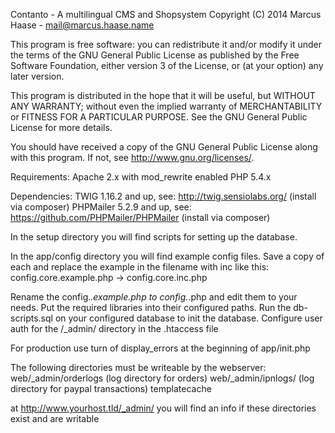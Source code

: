 Contanto - A multilingual CMS and Shopsystem
Copyright (C) 2014  Marcus Haase - mail@marcus.haase.name

This program is free software: you can redistribute it and/or modify
it under the terms of the GNU General Public License as published by
the Free Software Foundation, either version 3 of the License, or
(at your option) any later version.

This program is distributed in the hope that it will be useful,
but WITHOUT ANY WARRANTY; without even the implied warranty of
MERCHANTABILITY or FITNESS FOR A PARTICULAR PURPOSE.  See the
GNU General Public License for more details.

You should have received a copy of the GNU General Public License
along with this program.  If not, see <http://www.gnu.org/licenses/>.

Requirements:
Apache 2.x with mod_rewrite enabled
PHP 5.4.x

Dependencies:
TWIG 1.16.2 and up, see: http://twig.sensiolabs.org/ (install via composer)
PHPMailer 5.2.9 and up, see: https://github.com/PHPMailer/PHPMailer (install via composer)

In the setup directory you will find scripts for setting up the database.

In the app/config directory you will find example config files.
Save a copy of each and replace the example in the filename with inc
like this: config.core.example.php -> config.core.inc.php

Rename the config.*.example.php to config.*.php and edit them to your needs.
Put the required libraries into their configured paths.
Run the db-scripts.sql on your configured database to init the database.
Configure user auth for the /_admin/ directory in the .htaccess file

For production use turn of display_errors at the beginning of app/init.php

The following directories must be writeable by the webserver:
web/_admin/orderlogs (log directory for orders)
web/_admin/ipnlogs/ (log directory for paypal transactions)
templatecache

at http://www.yourhost.tld/_admin/ you will find an info if these directories exist
and are writable